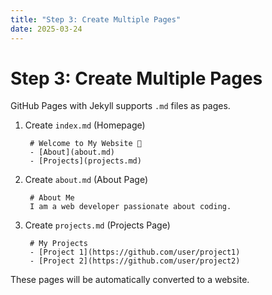 ```yaml
---
title: "Step 3: Create Multiple Pages"
date: 2025-03-24
---
```


# Step 3:  Create Multiple Pages

GitHub Pages with Jekyll supports `.md` files as pages.

1. Create `index.md` (Homepage)
  
        # Welcome to My Website 🚀  
        - [About](about.md)  
        - [Projects](projects.md)
   
2. Create `about.md` (About Page)

        # About Me  
        I am a web developer passionate about coding.

3. Create `projects.md` (Projects Page)

        # My Projects
        - [Project 1](https://github.com/user/project1)
        - [Project 2](https://github.com/user/project2)

These pages will be automatically converted to a website.
